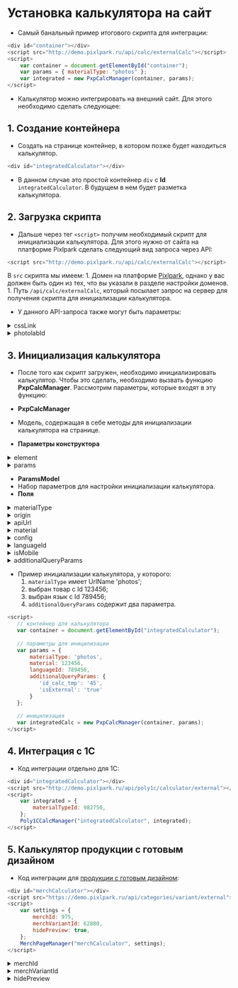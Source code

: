 # Установка калькулятора на сайт

* Самый банальный пример итогового скрипта для интеграции:
```js
<div id="container"></div>
<script src="http://demo.pixlpark.ru/api/calc/externalCalc"></script>
<script>
    var container = document.getElementById("container");
    var params = { materialType: "photos" };
    var integrated = new PxpCalcManager(container, params);
</script>
```
* Калькулятор можно интегрировать на внешний сайт. Для этого необходимо сделать следующее:

## 1. Создание контейнера
* Cоздать на странице контейнер, в котором позже будет находиться калькулятор.
```js
<div id="integratedCalculator"></div>
```
* В данном случае это простой контейнер `div` с **Id** `integratedCalculator`. В будущем в нем будет разметка калькулятора.

## 2. Загрузка скрипта
* Дальше через тег `<script>` получим необходимый скрипт для инициализации калькулятора. Для этого нужно от сайта на платформе Pixlpark сделать следующий вид запроса через API:
```js
<script src="http://demo.pixlpark.ru/api/calc/externalCalc"></script>
```
В `src` скрипта мы имеем:
    1. Домен на платформе [Pixlpark](http://demo.pixlpark.ru), однако у вас должен быть один из тех, что вы указали в разделе настройки доменов.
    1. Путь `/api/calc/externalCalc`, который посылает запрос на сервер для получения скрипта для инициализации калькулятора.
* У данного API-запроса также могут быть параметры:

<details>
<summary>cssLink</summary>

| | cssLink |
|---|---|
| __Описание__ | Загружает на страницу css файл по указанной ссылке |
| __По умолчанию__ | common.css |
| __Необходимость__ | Необязательный параметр |
| __Пример использования__ | `<script src="http://demo.pixlpark.ru/api/calc/externalCalc?cssLink=/content/css/cssCalc"></script>` |

</details>

<details>
<summary>photolabId</summary>

| photolabId | |
|---|---|
| __Описание__ | Загружает калькулятор от конкретного сайта по указанному Id |
| __По умолчанию__ | Берется от указанного домена |
| __Необходимость__ | Необязательный параметр |
| __Пример использования__ | `<script src="http://demo.pixlpark.ru/api/calc/externalCalc?photolabId=3264"></script>` |

</details>

## 3. Инициализация калькулятора
* После того как скрипт загружен, необходимо инициализировать калькулятор. Чтобы это сделать, необходимо вызвать функцию __PxpCalcManager__. Рассмотрим параметры, которые входят в эту функцию:

* __PxpCalcManager__  
* Модель, содержащая в себе методы для инициализации калькулятора на странице.  
* __Параметры конструктора__

<details>
<summary>element</summary>

| | HTMLElement |
|---|---|
| __Описание__ | Контейнер, в который будет заружен калькулятор |

</details>

<details>
<summary>params</summary>

| | ParamsModel |
|---|---|
| __Описание__ | Набор параметров для настройки инициализации калькулятора |

</details>

* __ParamsModel__  
* Набор параметров для настройки инициализации калькулятора.  
* __Поля__

<details>
<summary>materialType</summary>

| __Тип переменной__ | `string` или `number` |
|---|---|
| __Описание__ | Id или UrlName категории (можно найти в настройках категории) |
| __Необходимость__ | Обязательный параметр |

</details>

<details>
<summary>origin</summary>

| __Тип переменной__ | `string` |
|---|---|
| __Описание__ | Оригинальный домен, на который будет переходить пользователь для оформления заказа |
| __По умолчанию__ | Домен от которого загружается скрипт для инициализации (если брать пример выше - то http://demo.pixlpark.ru) |
| __Необходимость__ | Необязательный параметр |

</details>

<details>
<summary>apiUrl</summary>

| __Тип переменной__ | `string` |
|---|---|
| __Описание__ | Домен для API запросов (загрузка данных по категориям, товарам, расчет цен и т.п.) |
| __По умолчанию__ | Параметр origin |
| __Необходимость__ | Необязательный параметр |

</details>

<details>
<summary>material</summary>

| __Тип переменной__ | `string` или `number` |
|---|---|
| __Описание__ | Id или UrlName товара (можно найти в настройках товара) |
| __По умолчанию__ | null |
| __Необходимость__ | Необязательный параметр |

</details>

<details>
<summary>config</summary>

| __Тип переменной__ | `string` |
|---|---|
| __Описание__ | Имя конфигурации, задается в настройках калькулятора |
| __По умолчанию__ | default |
| __Необходимость__ | Необязательный параметр |

</details>

<details>
<summary>languageId</summary>

| __Тип переменной__ | `number` |
|---|---|
| __Описание__ | Id языка сайта |
| __По умолчанию__ | Id главного языка сайта из параметра origin |
| __Необходимость__ | Необязательный параметр |

</details>

<details>
<summary>isMobile</summary>

| __Тип переменной__ | `boolean` |
|---|---|
| __Описание__ | Возвращает мобильная версия калькулятора или нет |
| __По умолчанию__ | false |
| __Необходимость__ | Необязательный параметр |

</details>

<details>
<summary>additionalQueryParams</summary>

| __Тип переменной__ | Словарь `{ string: string }` |
|---|---|
| __Описание__ | Собственные параметры, которые уйдут в строку запроса при переходе из калькулятора |
| __По умолчанию__ | null |
| __Необходимость__ | Необязательный параметр |
| __Примечание__ | Данный параметр нужен для того, чтобы если вы нажимаете на кнопку заказать на внешнем калькуляторе, ссылка, ведущая на следующую страницу, содержала эти параметры как часть запроса |

</details>

* Пример инициализации калькулятора, у которого:
    1. `materialType` имеет UrlName 'photos';
    1. выбран товар с Id 123456;
    1. выбран язык с Id 789456;
    1. `additionalQueryParams` содержит два параметра.
```js
<script>
   // контейнер для калькулятора
   var container = document.getElementById("integratedCalculator"); 
 
   // параметры для иницилизации
   var params = { 
       materialType: 'photos',
       material: 123456,
       languageId: 789456,
       additionalQueryParams: {
          'id_calc_tmp': '45',
          'isExternal': 'true'
       }
   };
 
   // иницилизация
   var integratedCalc = new PxpCalcManager(container, params);                                    
</script>
```

## 4. Интеграция с 1С
* Код интеграции отдельно для 1С:
```js
<div id="integratedCalculator"></div>
<script src="http://demo.pixlpark.ru/api/poly1c/calculator/external"></script>
<script>
    var integrated = {
	    materialTypeId: 982756, 
    };
    Poly1CCalcManager("integratedCalculator", integrated);
</script>
```

## 5. Калькулятор продукции с готовым дизайном
* Код интеграции для [продукции с готовым дизайном](#/print/merch):
```js
<div id="merchCalculator"></div>
<script src="https://demo.pixlpark.ru/api/categories/variant/external"></script>
<script>
    var settings = {
        merchId: 975, 
        merchVariantId: 62880,
        hidePreview: true,
    };
    MerchPageManager("merchCalculator", settings);
</script>
```

<details>
<summary>merchId</summary>

| | HTMLElement |
|---|---|
| __Тип переменной__| Number |
| __Описание__      | Id категории мерча |
| __Необходимость__ | Обязательный параметр|

</details>
<details>
<summary>merchVariantId</summary>

| | HTMLElement |
|---|---|
| __Тип переменной__| Number |
| __Описание__      | Id дизайна мерча |
| __Необходимость__ | Обязательный параметр|

</details>
<details>
<summary>hidePreview</summary>

| | HTMLElement |
|---|---|
| __Тип переменной__| Boolean |
| __Описание__      | Параметр, отвечающий за отображение изображения продукта |
| __По умолчанию__  | false |
| __Необходимость__ | Необязательный параметр|

</details>